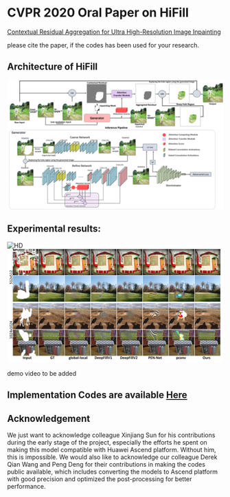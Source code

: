 # CVPR 2020 Oral Paper on HiFill
<a href="">Contextual Residual Aggregation for Ultra High-Resolution Image Inpainting</a>

please cite the paper, if the codes has been used for your research.

## Architecture of HiFill

![architecture](imgs/method.jpg?raw=true)

## Experimental results:

![HD](imgs/hd.jpg?raw=true)
![compare](imgs/compare.jpg?raw=true)

demo video to be added

## Implementation Codes are available [Here](https://github.com/Atlas200dk/sample-imageinpainting-HiFill)

## Acknowledgement

We just want to acknowledge colleague Xinjiang Sun for his contributions during the early stage of the project, especially the efforts he spent on making this model compatible with Huawei Ascend platform. Without him, this is impossible. We would also like to acknowledge our colleague Derek Qian Wang and Peng Deng for their contributions in making the codes public available, which includes converting the models to Ascend platform with good precision and optimized the post-processing for better performance. 
